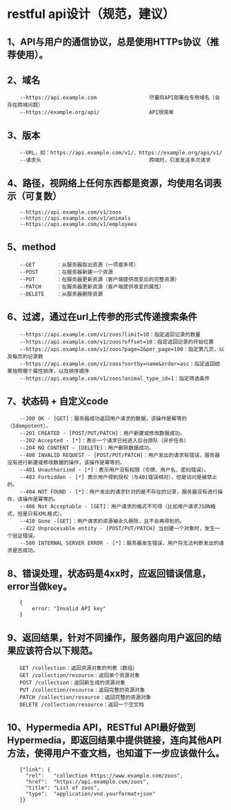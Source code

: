 # restful api设计（规范，建议）

## 1、API与用户的通信协议，总是使用HTTPs协议（推荐使用）。

## 2、域名
    
        --https://api.example.com                 尽量将API部署在专用域名（会存在跨域问题）
        --https://example.org/api/                API很简单
                       
## 3、版本
    
        --URL，如：https://api.example.com/v1/、https://example.org/api/v1/
        --请求头                                   跨域时，引发发送多次请求

## 4、路径，视网络上任何东西都是资源，均使用名词表示（可复数）
    
        --https://api.example.com/v1/zoos
        --https://api.example.com/v1/animals
        --https://api.example.com/v1/employees

## 5、method
    
        --GET       ：从服务器取出资源（一项或多项）
        --POST      ：在服务器新建一个资源
        --PUT       ：在服务器更新资源（客户端提供改变后的完整资源）
        --PATCH     ：在服务器更新资源（客户端提供改变的属性）
        --DELETE    ：从服务器删除资源

## 6、过滤，通过在url上传参的形式传递搜索条件
    
        --https://api.example.com/v1/zoos?limit=10：指定返回记录的数量
        --https://api.example.com/v1/zoos?offset=10：指定返回记录的开始位置
        --https://api.example.com/v1/zoos?page=2&per_page=100：指定第几页，以及每页的记录数
        --https://api.example.com/v1/zoos?sortby=name&order=asc：指定返回结果按照哪个属性排序，以及排序顺序
        --https://api.example.com/v1/zoos?animal_type_id=1：指定筛选条件

## 7、状态码 + 自定义code
    
        --200 OK - [GET]：服务器成功返回用户请求的数据，该操作是幂等的（Idempotent）。
        --201 CREATED - [POST/PUT/PATCH]：用户新建或修改数据成功。
        --202 Accepted - [*]：表示一个请求已经进入后台排队（异步任务）
        --204 NO CONTENT - [DELETE]：用户删除数据成功。
        --400 INVALID REQUEST - [POST/PUT/PATCH]：用户发出的请求有错误，服务器没有进行新建或修改数据的操作，该操作是幂等的。
        --401 Unauthorized - [*]：表示用户没有权限（令牌、用户名、密码错误）。
        --403 Forbidden - [*] 表示用户得到授权（与401错误相对），但是访问是被禁止的。
        --404 NOT FOUND - [*]：用户发出的请求针对的是不存在的记录，服务器没有进行操作，该操作是幂等的。
        --406 Not Acceptable - [GET]：用户请求的格式不可得（比如用户请求JSON格式，但是只有XML格式）。
        --410 Gone -[GET]：用户请求的资源被永久删除，且不会再得到的。
        --422 Unprocesable entity - [POST/PUT/PATCH] 当创建一个对象时，发生一个验证错误。
        --500 INTERNAL SERVER ERROR - [*]：服务器发生错误，用户将无法判断发出的请求是否成功。

## 8、错误处理，状态码是4xx时，应返回错误信息，error当做key。
    
        {
            error: "Invalid API key"
        }

## 9、返回结果，针对不同操作，服务器向用户返回的结果应该符合以下规范。
    
        GET /collection：返回资源对象的列表（数组）
        GET /collection/resource：返回单个资源对象
        POST /collection：返回新生成的资源对象
        PUT /collection/resource：返回完整的资源对象
        PATCH /collection/resource：返回完整的资源对象
        DELETE /collection/resource：返回一个空文档
    

## 10、Hypermedia API，RESTful API最好做到Hypermedia，即返回结果中提供链接，连向其他API方法，使得用户不查文档，也知道下一步应该做什么。
        
        {"link": {
          "rel":   "collection https://www.example.com/zoos",
          "href":  "https://api.example.com/zoos",
          "title": "List of zoos",
          "type":  "application/vnd.yourformat+json"
        }}

